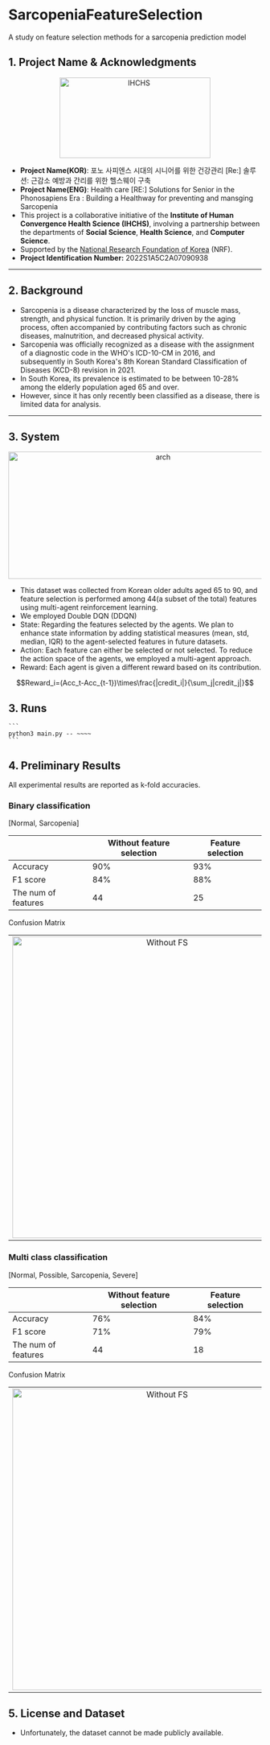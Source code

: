 # SarcopeniaFeatureSelection
A study on feature selection methods for a sarcopenia prediction model

## 1. Project Name & Acknowledgments
<p align="center">
    <img width="300" height="160" alt="IHCHS" src="https://github.com/user-attachments/assets/49699cfe-fbb1-499b-b758-2c51c55ef81f" />
</p>

- **Project Name(KOR)**: 포노 사피엔스 시대의 시니어를 위한 건강관리 [Re:] 솔루션: 근감소 예방과 간리를 위한 헬스웨이 구축
- **Project Name(ENG)**: Health care [RE:] Solutions for Senior in the Phonosapiens Era : Building a Healthway for preventing and mansging Sarcopenia
- This project is a collaborative initiative of the **Institute of Human Convergence Health Science (IHCHS)**, involving a partnership between the departments of **Social Science**, **Health Science**, and **Computer Science**.
- Supported by the [National Research Foundation of Korea](https://www.ntis.go.kr/ThSearchProjectList.do?searchCategory=project&encodingSearchWord=%25ED%258F%25AC%25EB%2585%25B8%2B%25EC%2582%25AC%25ED%2594%25BC%25EC%2597%2594%25EC%258A%25A4%25EC%258B%259C%25EB%258C%2580%25EC%259D%2598%2B%25EC%258B%259C%25EB%258B%2588%25EC%2596%25B4%25EB%25A5%25BC%2B%25EC%259C%2584%25ED%2595%259C%2B%25EA%25B1%25B4%25EA%25B0%2595%25EA%25B4%2580%25EB%25A6%25AC%2B%255BRe%253A%255D%2B%25EC%2586%2594%25EB%25A3%25A8%25EC%2585%2598&oldSearchWord=포노+사피엔스시대의+시니어를+위한+건강관리+[Re%3A]+솔루션&encodingOldSearchWord=%25ED%258F%25AC%25EB%2585%25B8%2B%25EC%2582%25AC%25ED%2594%25BC%25EC%2597%2594%25EC%258A%25A4%25EC%258B%259C%25EB%258C%2580%25EC%259D%2598%2B%25EC%258B%259C%25EB%258B%2588%25EC%2596%25B4%25EB%25A5%25BC%2B%25EC%259C%2584%25ED%2595%259C%2B%25EA%25B1%25B4%25EA%25B0%2595%25EA%25B4%2580%25EB%25A6%25AC%2B%255BRe%253A%255D%2B%25EC%2586%2594%25EB%25A3%25A8%25EC%2585%2598&resultSearchValue=&fileSearchYn=&sort=RANK%2FDESC&ntisYn=&dbt=project&init=&cordisKakenYn=&is01=&originalSearchWord=포노+사피엔스시대의+시니어를+위한+건강관리+[Re%3A]+솔루션&originalSearchGubun=&technologyClassification=&directorySearchYear=&directorySearchOption1=&directorySearchOption2=&directorySearchOption3=&searchWord=2022S1A5C2A07090938) (NRF).
- **Project Identification Number:** 2022S1A5C2A07090938

---

## 2. Background
- Sarcopenia is a disease characterized by the loss of muscle mass, strength, and physical function. It is primarily driven by the aging process, often accompanied by contributing factors such as chronic diseases, malnutrition, and decreased physical activity.
- Sarcopenia was officially recognized as a disease with the assignment of a diagnostic code in the WHO's ICD-10-CM in 2016, and subsequently in South Korea's 8th Korean Standard Classification of Diseases (KCD-8) revision in 2021.
- In South Korea, its prevalence is estimated to be between 10-28% among the elderly population aged 65 and over.
- However, since it has only recently been classified as a disease, there is limited data for analysis.

---

## 3. System
<p align="center">
    <img width="600" height="253" alt="arch" src="https://github.com/user-attachments/assets/57d9626b-2020-4120-9ab0-27291d786ba7" />
</p>

- This dataset was collected from Korean older adults aged 65 to 90, and feature selection is performed among 44(a subset of the total) features using multi-agent reinforcement learning.
- We employed Double DQN (DDQN)
- State: Regarding the features selected by the agents. We plan to enhance state information by adding statistical measures (mean, std, median, IQR) to the agent-selected features in future datasets.
- Action: Each feature can either be selected or not selected. To reduce the action space of the agents, we employed a multi-agent approach.
- Reward: Each agent is given a different reward based on its contribution.
```math
Reward_i=(Acc_t-Acc_{t-1})\times\frac{|credit_i|}{\sum_j|credit_j|}
```

## 3. Runs

    ```
    python3 main.py -- ~~~~
    ```

## 4. Preliminary Results
All experimental results are reported as k-fold accuracies.

### Binary classification
[Normal, Sarcopenia]

| | Without feature selection | Feature selection |
|---|---|---|
| Accuracy | 90% | 93% |
| F1 score | 84% | 88% |
| The num of features | 44 | 25 |

Confusion Matrix
<table>
  <tr>
    <td align="center"><img src="https://github.com/user-attachments/assets/4029bf58-094c-4854-91e9-e5f22c3738f2" alt="Without FS" width="600"></td>
    <td align="center"><img src="https://github.com/user-attachments/assets/7d97a42e-0c4d-4600-9636-ae7d9806e67c" alt="FS" width="600"></td>
  </tr>
</table>

### Multi class classification
[Normal, Possible, Sarcopenia, Severe]

| | Without feature selection | Feature selection |
|---|---|---|
| Accuracy | 76% | 84% |
| F1 score | 71% | 79% |
| The num of features | 44 | 18 |

Confusion Matrix
<table>
  <tr>
    <td align="center"><img src="https://github.com/user-attachments/assets/59fc2457-7c90-425e-a09d-f0d5e7ce09ae" alt="Without FS" width="600"></td>
    <td align="center"><img src="https://github.com/user-attachments/assets/1b443f56-81dc-4e73-862f-896698880592" alt="FS" width="600"></td>
  </tr>
</table>

## 5. License and Dataset
- Unfortunately, the dataset cannot be made publicly available.
